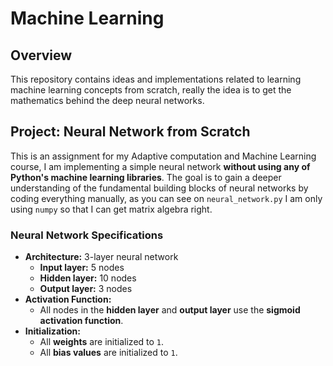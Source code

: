 # Machine Learning

## Overview

This repository contains ideas and implementations related to learning machine learning concepts from scratch, really the idea is to get the mathematics behind the deep neural networks.

## Project: Neural Network from Scratch

This is an assignment for my Adaptive computation and Machine Learning course, I am implementing a simple neural network **without using any of Python's machine learning libraries**. The goal is to gain a deeper understanding of the fundamental building blocks of neural networks by coding everything manually, as you can see on `neural_network.py` I am only using `numpy` so that I can get matrix algebra right.

### Neural Network Specifications

- **Architecture:** 3-layer neural network
  - **Input layer:** 5 nodes
  - **Hidden layer:** 10 nodes
  - **Output layer:** 3 nodes
- **Activation Function:**
  - All nodes in the **hidden layer** and **output layer** use the **sigmoid activation function**.
- **Initialization:**
  - All **weights** are initialized to `1`.
  - All **bias values** are initialized to `1`.
